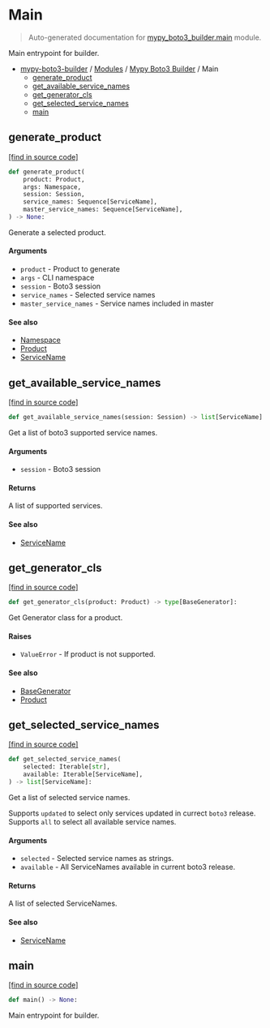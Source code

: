# Main

> Auto-generated documentation for [mypy_boto3_builder.main](https://github.com/youtype/mypy_boto3_builder/blob/main/mypy_boto3_builder/main.py) module.

Main entrypoint for builder.

- [mypy-boto3-builder](../README.md#mypy_boto3_builder) / [Modules](../MODULES.md#mypy-boto3-builder-modules) / [Mypy Boto3 Builder](index.md#mypy-boto3-builder) / Main
    - [generate_product](#generate_product)
    - [get_available_service_names](#get_available_service_names)
    - [get_generator_cls](#get_generator_cls)
    - [get_selected_service_names](#get_selected_service_names)
    - [main](#main)

## generate_product

[[find in source code]](https://github.com/youtype/mypy_boto3_builder/blob/main/mypy_boto3_builder/main.py#L103)

```python
def generate_product(
    product: Product,
    args: Namespace,
    session: Session,
    service_names: Sequence[ServiceName],
    master_service_names: Sequence[ServiceName],
) -> None:
```

Generate a selected product.

#### Arguments

- `product` - Product to generate
- `args` - CLI namespace
- `session` - Boto3 session
- `service_names` - Selected service names
- `master_service_names` - Service names included in master

#### See also

- [Namespace](cli_parser.md#namespace)
- [Product](constants.md#product)
- [ServiceName](service_name.md#servicename)

## get_available_service_names

[[find in source code]](https://github.com/youtype/mypy_boto3_builder/blob/main/mypy_boto3_builder/main.py#L64)

```python
def get_available_service_names(session: Session) -> list[ServiceName]:
```

Get a list of boto3 supported service names.

#### Arguments

- `session` - Boto3 session

#### Returns

A list of supported services.

#### See also

- [ServiceName](service_name.md#servicename)

## get_generator_cls

[[find in source code]](https://github.com/youtype/mypy_boto3_builder/blob/main/mypy_boto3_builder/main.py#L86)

```python
def get_generator_cls(product: Product) -> type[BaseGenerator]:
```

Get Generator class for a product.

#### Raises

- `ValueError` - If product is not supported.

#### See also

- [BaseGenerator](generators/base_generator.md#basegenerator)
- [Product](constants.md#product)

## get_selected_service_names

[[find in source code]](https://github.com/youtype/mypy_boto3_builder/blob/main/mypy_boto3_builder/main.py#L24)

```python
def get_selected_service_names(
    selected: Iterable[str],
    available: Iterable[ServiceName],
) -> list[ServiceName]:
```

Get a list of selected service names.

Supports `updated` to select only services updated in currect `boto3` release.
Supports `all` to select all available service names.

#### Arguments

- `selected` - Selected service names as strings.
- `available` - All ServiceNames available in current boto3 release.

#### Returns

A list of selected ServiceNames.

#### See also

- [ServiceName](service_name.md#servicename)

## main

[[find in source code]](https://github.com/youtype/mypy_boto3_builder/blob/main/mypy_boto3_builder/main.py#L134)

```python
def main() -> None:
```

Main entrypoint for builder.
